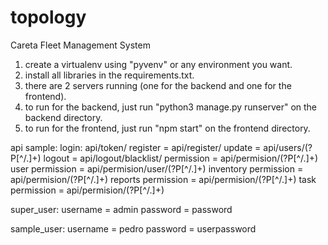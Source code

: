 # topology
Careta Fleet Management System

1. create a virtualenv using "pyvenv" or any environment you want.
2. install all libraries in the requirements.txt.
3. there are 2 servers running (one for the backend and one for the frontend).
4. to run for the backend, just run "python3 manage.py runserver" on the backend directory.
5. to run for the frontend, just run "npm start" on the frontend directory.


api sample:
login: api/token/
register = api/register/
update = api/users/(?P[^/.]+) logout = api/logout/blacklist/ permission = api/permision/(?P[^/.]+)
user permission = api/permision/user/(?P[^/.]+)
inventory permission = api/permision/(?P[^/.]+)
reports permission = api/permision/(?P[^/.]+)
task permission = api/permision/(?P[^/.]+)

super_user:
username = admin
password = password

sample_user:
username = pedro
password = userpassword